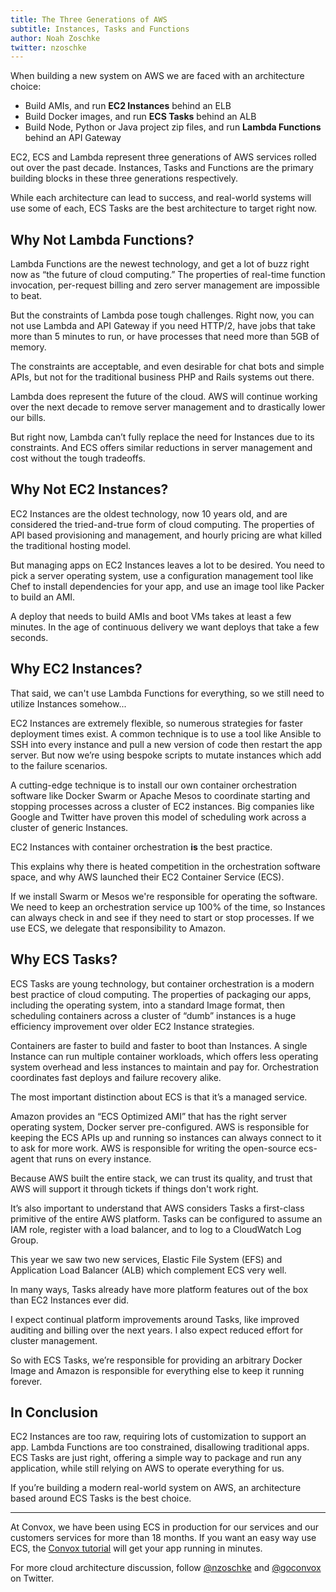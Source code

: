 ```yaml
---
title: The Three Generations of AWS
subtitle: Instances, Tasks and Functions
author: Noah Zoschke
twitter: nzoschke
---
```


When building a new system on AWS we are faced with an architecture choice:

* Build AMIs, and run **EC2 Instances** behind an ELB
* Build Docker images, and run **ECS Tasks** behind an ALB
* Build Node, Python or Java project zip files, and run **Lambda Functions** behind an API Gateway

EC2, ECS and Lambda represent three generations of AWS services rolled out over the past decade. Instances, Tasks and Functions are the primary building blocks in these three generations respectively.

While each architecture can lead to success, and real-world systems will use some of each, ECS Tasks are the best architecture to target right now.

<!--more-->

## Why Not Lambda Functions?

Lambda Functions are the newest technology, and get a lot of buzz right now as “the future of cloud computing.” The properties of real-time function invocation, per-request billing and zero server management are impossible to beat.

But the constraints of Lambda pose tough challenges. Right now, you can not use Lambda and API Gateway if you need HTTP/2, have jobs that take more than 5 minutes to run, or have processes that need more than 5GB of memory.

The constraints are acceptable, and even desirable for chat bots and simple APIs, but not for the traditional business PHP and Rails systems out there.

Lambda does represent the future of the cloud. AWS will continue working over the next decade to remove server management and to drastically lower our bills.

But right now, Lambda can’t fully replace the need for Instances due to its constraints. And ECS offers similar reductions in server management and cost without the tough tradeoffs.

## Why Not EC2 Instances?

EC2 Instances are the oldest technology, now 10 years old, and are considered the tried-and-true form of cloud computing. The properties of API based provisioning and management, and hourly pricing are what killed the traditional hosting model.

But managing apps on EC2 Instances leaves a lot to be desired. You need to pick a server operating system, use a configuration management tool like Chef to install dependencies for your app, and use an image tool like Packer to build an AMI.

A deploy that needs to build AMIs and boot VMs takes at least a few minutes. In the age of continuous delivery we want deploys that take a few seconds.

## Why EC2 Instances?

That said, we can't use Lambda Functions for everything, so we still need to utilize Instances somehow...

EC2 Instances are extremely flexible, so numerous strategies for faster deployment times exist. A common technique is to use a tool like Ansible to SSH into every instance and pull a new version of code then restart the app server. But now we’re using bespoke scripts to mutate instances which add to the failure scenarios.

A cutting-edge technique is to install our own container orchestration software like Docker Swarm or Apache Mesos to coordinate starting and stopping processes across a cluster of EC2 instances. Big companies like Google and Twitter have proven this model of scheduling work across a cluster of generic Instances.

EC2 Instances with container orchestration **is** the best practice. 

This explains why there is heated competition in the orchestration software space, and why AWS launched their EC2 Container Service (ECS).

If we install Swarm or Mesos we're responsible for operating the software. We need to keep an orchestration service up 100% of the time, so Instances can always check in and see if they need to start or stop processes. If we use ECS, we delegate that responsibility to Amazon.


## Why ECS Tasks?

ECS Tasks are young technology, but container orchestration is a modern best practice of cloud computing. The properties of packaging our apps, including the operating system, into a standard Image format, then scheduling containers across a cluster of “dumb” instances is a huge efficiency improvement over older EC2 Instance strategies.

Containers are faster to build and faster to boot than Instances. A single Instance can run multiple container workloads, which offers less operating system overhead and less instances to maintain and pay for. Orchestration coordinates fast deploys and failure recovery alike.

The most important distinction about ECS is that it’s a managed service.

Amazon provides an “ECS Optimized AMI” that has the right server operating system, Docker server pre-configured. AWS is responsible for keeping the ECS APIs up and running so instances can always connect to it to ask for more work. AWS is responsible for writing the open-source ecs-agent that runs on every instance.

Because AWS built the entire stack, we can trust its quality, and trust that AWS will support it through tickets if things don't work right.

It’s also important to understand that AWS considers Tasks a first-class primitive of the entire AWS platform. Tasks can be configured to assume an IAM role, register with a load balancer, and to log to a CloudWatch Log Group.

This year we saw two new services, Elastic File System (EFS) and Application Load Balancer (ALB) which complement ECS very well.

In many ways, Tasks already have more platform features out of the box than EC2 Instances ever did.

I expect continual platform improvements around Tasks, like improved auditing and billing over the next years. I also expect reduced effort for cluster management.

So with ECS Tasks, we’re responsible for providing an arbitrary Docker Image and Amazon is responsible for everything else to keep it running forever.

## In Conclusion

EC2 Instances are too raw, requiring lots of customization to support an app. Lambda Functions are too constrained, disallowing traditional apps. ECS Tasks are just right, offering a simple way to package and run any application, while still relying on AWS to operate everything for us.

If you’re building a modern real-world system on AWS, an architecture based around ECS Tasks is the best choice.

---

At Convox, we have been using ECS in production for our services and our customers services for more than 18 months. If you want an easy way use ECS, the [Convox tutorial](https://convox.com/docs/) will get your app running in minutes.

For more cloud architecture discussion, follow [@nzoschke](https://twitter.com/nzoschke) and [@goconvox](https://twitter.com/goconvox) on Twitter.
